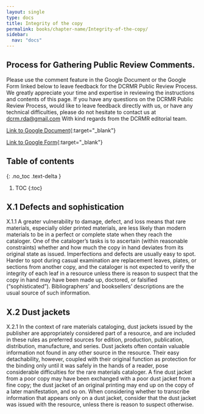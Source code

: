 ```yaml
---
layout: single
type: docs
title: Integrity of the copy
permalink: books/chapter-name/Integrity-of-the-copy/
sidebar:
  nav: "docs"
---
```


## Process for Gathering Public Review Comments.
Please use the comment feature in the Google Document or the Google Form linked below to leave feedback for the DCRMR Public Review Process.  We greatly appreciate your time and expertise in reviewing the instructions and contents of this page.  If you have any questions on the DCRMR Public Review Process, would like to leave feedback directly with us, or have any technical difficulties, please do not hesitate to contact us at dcrm.rda@gmail.com  With kind regards from the DCRMR editorial team.

[Link to Google Document](https://docs.google.com/document/d/1Tza4u-eEODyfW0rl8SJBcoTzPjFiX6NM5MoAj3QN9wg/edit){:target="_blank"}

[Link to Google Form](https://docs.google.com/forms/d/e/1FAIpQLSdNtJkbY1mngdTcvCoB7zZcpaIuuKHvlbyiidP-QunDy14VcQ/viewform){:target="_blank"}

## Table of contents
{: .no_toc .text-delta }

1. TOC
{:toc}

## X.1 Defects and sophistication

<a name="X.1.1">X.1.1</a> A greater vulnerability to damage, defect, and loss means that rare materials, especially older printed materials, are less likely than modern materials to be in a perfect or complete state when they reach the cataloger. One of the cataloger’s tasks is to ascertain (within reasonable constraints) whether and how much the copy in hand deviates from its original state as issued. Imperfections and defects are usually easy to spot. Harder to spot during casual examination are replacement leaves, plates, or sections from another copy, and the cataloger is not expected to verify the integrity of each leaf in a resource unless there is reason to suspect that the copy in hand may have been made up, doctored, or falsified (“sophisticated”). Bibliographers’ and booksellers’ descriptions are the usual source of such information.

## X.2 Dust jackets

<a name="X.2.1">X.2.1</a> In the context of rare materials cataloging, dust jackets issued by the publisher are appropriately considered part of a resource, and are included in these rules as preferred sources for edition, production, publication, distribution, manufacture, and series. Dust jackets often contain valuable information not found in any other source in the resource. Their easy detachability, however, coupled with their original function as protection for the binding only until it was safely in the hands of a reader, pose considerable difficulties for the rare materials cataloger. A fine dust jacket from a poor copy may have been exchanged with a poor dust jacket from a fine copy; the dust jacket of an original printing may end up on the copy of a later manifestation, and so on. When considering whether to transcribe information that appears only on a dust jacket, consider that the dust jacket was issued with the resource, unless there is reason to suspect otherwise.
